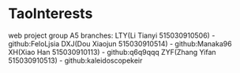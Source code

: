 # TaoInterests
web project
group A5
branches:
	LTY(Li Tianyi 515030910506) - github:FeloLjsia
	DXJ(Dou Xiaojun 515030910514) - github:Manaka96
	XH(Xiao Han 515030910113) - github:q6q9qqq
	ZYF(Zhang Yifan 515030910513) - github:kaleidoscopekeir